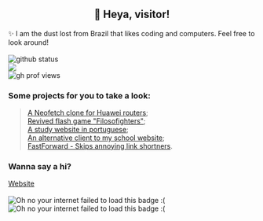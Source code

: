 <h2 align="center">👋 Heya, visitor! </h2>
✨ I am the dust lost from Brazil that likes coding and computers. Feel free to look around!
<br> <br>
<!--<h5> <i> ✨ L'essentiel est invisible pour les yeux </i> </h5>-->
<a><img src="https://github-readme-stats.vercel.app/api?username=lostdusty&show_icons=true&theme=material-palenight&count_private=true" alt="github status"/> <br> <img src="https://github-readme-stats.vercel.app/api/top-langs/?username=lostdusty&layout=compact&theme=material-palenight"/> <br> <img src="https://komarev.com/ghpvc/?username=lostdusty&label=Profile%20Views&color=0e75b6&style=flat" alt="gh prof views" /></a>

### Some projects for you to take a look:
> [A Neofetch clone for Huawei routers](https://github.com/princessmortix/doprafetch); <br>
> [Revived flash game "Filosofighters"](https://github.com/princessmortix/filosofighters); <br>
> [A study website in portuguese](https://estudos.princessmortix.link); <br>
> [An alternative client to my school website](https://github.com/AlternativeOn/AlternativeOn); <br>
> [FastForward - Skips annoying link shortners](https://fastforward.team).

### Wanna say a hi?
 [Website](https://princessmortix.link) <br> <br>
<img src="https://dans-things.com/wp-content/uploads/2018/10/FreeInternetExplorerBadge.gif" alt="Oh no your internet failed to load this badge :("/>  <img src="https://dans-things.com/wp-content/uploads/2018/10/NetscapeNow.gif" alt="Oh no your internet failed to load this badge :("/>
